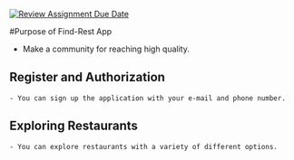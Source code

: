 [![Review Assignment Due Date](https://classroom.github.com/assets/deadline-readme-button-24ddc0f5d75046c5622901739e7c5dd533143b0c8e959d652212380cedb1ea36.svg)](https://classroom.github.com/a/bNK1Gd0z)

#Purpose of Find-Rest App
 - Make a community for reaching high quality.

 ## Register and Authorization
    - You can sign up the application with your e-mail and phone number.
    

## Exploring Restaurants 
    - You can explore restaurants with a variety of different options.
    
